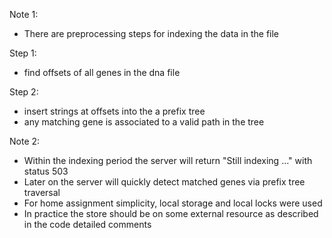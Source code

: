 Note 1:
  - There are preprocessing steps for indexing the data in the file
 
  Step 1: 
  - find offsets of all genes in the dna file

  Step 2: 
  - insert strings at offsets into the a prefix tree
  - any matching gene is associated to a valid path in the tree

Note 2: 
- Within the indexing period the server will return "Still indexing ..." with status 503
- Later on the server will quickly detect matched genes via prefix tree traversal
- For home assignment simplicity, local storage and local locks were used
- In practice the store should be on some external resource as described in the code detailed comments
